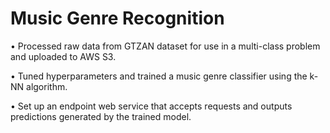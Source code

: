 # Music Genre Recognition

•	Processed raw data from GTZAN dataset for use in a multi-class problem and uploaded to AWS S3.

•	Tuned hyperparameters and trained a music genre classifier using the k-NN algorithm.

•	Set up an endpoint web service that accepts requests and outputs predictions generated by the trained model.

